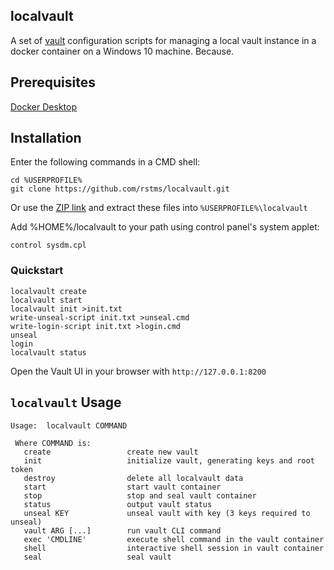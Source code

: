 localvault
----------

A set of [vault](https://www.vaultproject.io/) configuration scripts for managing a local vault instance in a docker container on a Windows 10 machine.   Because.

## Prerequisites
[Docker Desktop](https://www.docker.com/products/docker-desktop)

## Installation
Enter the following commands in a CMD shell:
```
cd %USERPROFILE%
git clone https://github.com/rstms/localvault.git
```
Or use the [ZIP link](https://github.com/rstms/localvault/archive/master.zip) and extract these files into `%USERPROFILE%\localvault`

Add %HOME%/localvault to your path using control panel's system applet:
```
control sysdm.cpl
```

### Quickstart
```
localvault create
localvault start
localvault init >init.txt
write-unseal-script init.txt >unseal.cmd
write-login-script init.txt >login.cmd
unseal
login
localvault status
```

Open the Vault UI in your browser with `http://127.0.0.1:8200`


## `localvault` Usage
```
Usage:  localvault COMMAND

 Where COMMAND is: 
   create                 create new vault
   init                   initialize vault, generating keys and root token
   destroy                delete all localvault data
   start                  start vault container
   stop                   stop and seal vault container
   status                 output vault status
   unseal KEY             unseal vault with key (3 keys required to unseal)
   vault ARG [...]        run vault CLI command
   exec 'CMDLINE'         execute shell command in the vault container
   shell                  interactive shell session in vault container
   seal                   seal vault

```
